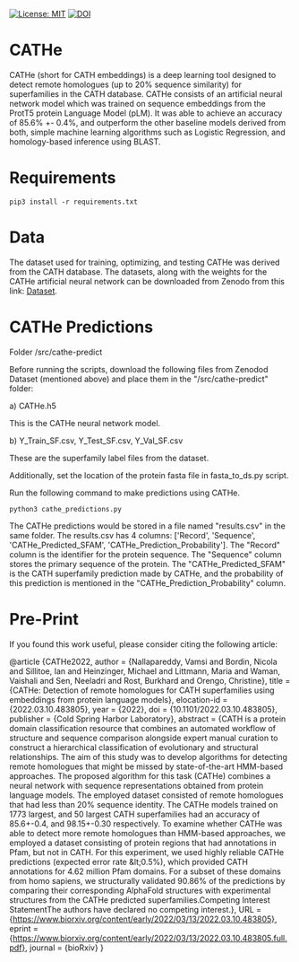 [![License: MIT](https://img.shields.io/badge/License-MIT-yellow.svg)](https://opensource.org/licenses/MIT) [![DOI](https://zenodo.org/badge/DOI/10.5281/zenodo.6327572.svg)](https://doi.org/10.5281/zenodo.6327572)



# CATHe

CATHe (short for CATH embeddings) is a deep learning tool designed to detect remote homologues (up to 20% sequence similarity) for superfamilies in the CATH database. CATHe consists of an artificial neural network model which was trained on sequence embeddings from the ProtT5 protein Language Model (pLM). It was able to achieve an accuracy of 85.6% +- 0.4%, and outperform the other baseline models derived from both, simple machine learning algorithms such as Logistic Regression, and homology-based inference using BLAST. 

# Requirements

```python3
pip3 install -r requirements.txt
```

# Data

The dataset used for training, optimizing, and testing CATHe was derived from the CATH database. The datasets, along with the weights for the CATHe artificial neural network can be downloaded from Zenodo from this link: [Dataset](https://doi.org/10.5281/zenodo.6327572).

# CATHe Predictions

Folder /src/cathe-predict

Before running the scripts, download the following files from Zenodod Dataset (mentioned above) and place them in the "/src/cathe-predict" folder:

a) CATHe.h5 

This is the CATHe neural network model.

b) Y_Train_SF.csv, Y_Test_SF.csv, Y_Val_SF.csv

These are the superfamily label files from the dataset. 

Additionally, set the location of the protein fasta file in fasta_to_ds.py script. 

Run the following command to make predictions using CATHe. 

```python3
python3 cathe_predictions.py
```

The CATHe predictions would be stored in a file named "results.csv" in the same folder. The results.csv has 4 columns: ['Record', 'Sequence', 'CATHe_Predicted_SFAM', 'CATHe_Prediction_Probability']. The "Record" column is the identifier for the protein sequence. The "Sequence" column stores the primary sequence of the protein. The "CATHe_Predicted_SFAM" is the CATH superfamily prediction made by CATHe, and the probability of this prediction is mentioned in the "CATHe_Prediction_Probability" column. 

# Pre-Print

If you found this work useful, please consider citing the following article:

@article {CATHe2022,
	author = {Nallapareddy, Vamsi and Bordin, Nicola and Sillitoe, Ian and Heinzinger, Michael and Littmann, Maria and Waman, Vaishali and Sen, Neeladri and Rost, Burkhard and Orengo, Christine},
	title = {CATHe: Detection of remote homologues for CATH superfamilies using embeddings from protein language models},
	elocation-id = {2022.03.10.483805},
	year = {2022},
	doi = {10.1101/2022.03.10.483805},
	publisher = {Cold Spring Harbor Laboratory},
	abstract = {CATH is a protein domain classification resource that combines an automated workflow of structure and sequence comparison alongside expert manual curation to construct a hierarchical classification of evolutionary and structural relationships. The aim of this study was to develop algorithms for detecting remote homologues that might be missed by state-of-the-art HMM-based approaches. The proposed algorithm for this task (CATHe) combines a neural network with sequence representations obtained from protein language models. The employed dataset consisted of remote homologues that had less than 20\% sequence identity. The CATHe models trained on 1773 largest, and 50 largest CATH superfamilies had an accuracy of 85.6+-0.4, and 98.15+-0.30 respectively. To examine whether CATHe was able to detect more remote homologues than HMM-based approaches, we employed a dataset consisting of protein regions that had annotations in Pfam, but not in CATH. For this experiment, we used highly reliable CATHe predictions (expected error rate \&lt;0.5\%), which provided CATH annotations for 4.62 million Pfam domains. For a subset of these domains from homo sapiens, we structurally validated 90.86\% of the predictions by comparing their corresponding AlphaFold structures with experimental structures from the CATHe predicted superfamilies.Competing Interest StatementThe authors have declared no competing interest.},
	URL = {https://www.biorxiv.org/content/early/2022/03/13/2022.03.10.483805},
	eprint = {https://www.biorxiv.org/content/early/2022/03/13/2022.03.10.483805.full.pdf},
	journal = {bioRxiv}
}
